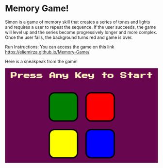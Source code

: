 # Memory Game!
Simon is a game of memory skill that creates a series of tones and lights and requires a user to repeat the sequence. 
If the user succeeds, the game will level up and the series become progressively longer and more complex. 
Once the user fails, the background turns red and game is over.

Run Instructions: You can access the game on this link
https://eliemirza.github.io/Memory-Game/

Here is a sneakpeak from the game!

![Screenshot](Screenshot.png?raw=true "Optional Title")

